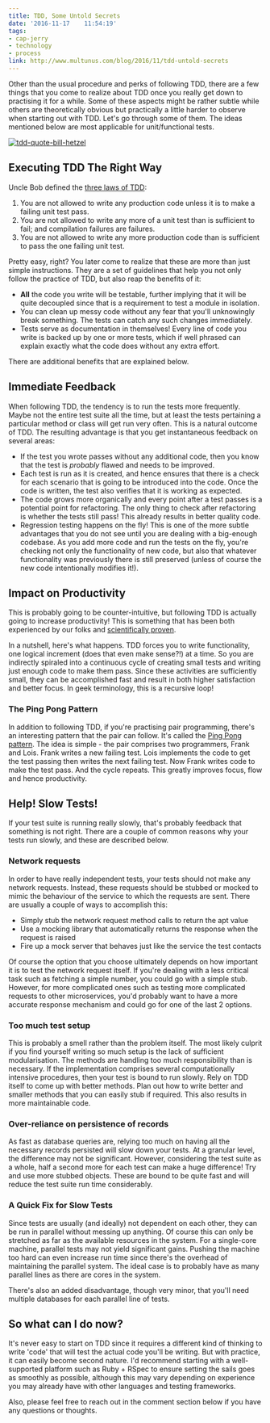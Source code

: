 ```yaml
---
title: TDD, Some Untold Secrets
date: '2016-11-17	 11:54:19'
tags:
- cap-jerry
- technology
- process
link: http://www.multunus.com/blog/2016/11/tdd-untold-secrets
---
```

Other than the usual procedure and perks of following TDD, there are a few things that you come to realize about TDD once you really get down to practising it for a while. Some of these aspects might be rather subtle while others are theoretically obvious but practically a little harder to observe when starting out with TDD. Let's go through some of them. The ideas mentioned below are most applicable for unit/functional tests.

[![tdd-quote-bill-hetzel](https://s3.amazonaws.com/multunus-website/uploads/2016/11/tdd-quote-bill-hetzel.png)](https://s3.amazonaws.com/multunus-website/uploads/2016/11/tdd-quote-bill-hetzel.png)

Executing TDD The Right Way
---------------------------

Uncle Bob defined the [three laws of TDD](http://butunclebob.com/ArticleS.UncleBob.TheThreeRulesOfTdd):

1.  You are not allowed to write any production code unless it is to make a failing unit test pass.
2.  You are not allowed to write any more of a unit test than is sufficient to fail; and compilation failures are failures.
3.  You are not allowed to write any more production code than is sufficient to pass the one failing unit test.

Pretty easy, right? You later come to realize that these are more than just simple instructions. They are a set of guidelines that help you not only follow the practice of TDD, but also reap the benefits of it:

-   **All** the code you write will be testable, further implying that it will be quite decoupled since that is a requirement to test a module in isolation.
-   You can clean up messy code without any fear that you'll unknowingly break something. The tests can catch any such changes immediately.
-   Tests serve as documentation in themselves! Every line of code you write is backed up by one or more tests, which if well phrased can explain exactly what the code does without any extra effort.

There are additional benefits that are explained below.

Immediate Feedback
------------------

When following TDD, the tendency is to run the tests more frequently. Maybe not the entire test suite all the time, but at least the tests pertaining a particular method or class will get run very often. This is a natural outcome of TDD. The resulting advantage is that you get instantaneous feedback on several areas:

-   If the test you wrote passes without any additional code, then you know that the test is *probably* flawed and needs to be improved.
-   Each test is run as it is created, and hence ensures that there is a check for each scenario that is going to be introduced into the code. Once the code is written, the test also verifies that it is working as expected.
-   The code grows more organically and every point after a test passes is a potential point for refactoring. The only thing to check after refactoring is whether the tests still pass! This already results in better quality code.
-   Regression testing happens on the fly! This is one of the more subtle advantages that you do not see until you are dealing with a big-enough codebase. As you add more code and run the tests on the fly, you're checking not only the functionality of new code, but also that whatever functionality was previously there is still preserved (unless of course the new code intentionally modifies it!).

Impact on Productivity
----------------------

This is probably going to be counter-intuitive, but following TDD is actually going to increase productivity! This is something that has been both experienced by our folks and [scientifically proven](http://nparc.cisti-icist.nrc-cnrc.gc.ca/eng/view/accepted/?id=0420df64-f474-4072-8df6-c7b87c0de643).

In a nutshell, here's what happens. TDD forces you to write functionality, one logical increment (does that even make sense?!) at a time. So you are indirectly spiraled into a continuous cycle of creating small tests and writing just enough code to make them pass. Since these activities are sufficiently small, they can be accomplished fast and result in both higher satisfaction and better focus. In geek terminology, this is a recursive loop!

### The Ping Pong Pattern

In addition to following TDD, if you're practising pair programming, there's an interesting pattern that the pair can follow. It's called the [Ping Pong pattern](http://c2.com/cgi/wiki?PairProgrammingPingPongPattern). The idea is simple - the pair comprises two programmers, Frank and Lois. Frank writes a new failing test. Lois implements the code to get the test passing then writes the next failing test. Now Frank writes code to make the test pass. And the cycle repeats. This greatly improves focus, flow and hence productivity.

Help! Slow Tests!
-----------------

If your test suite is running really slowly, that's probably feedback that something is not right. There are a couple of common reasons why your tests run slowly, and these are described below.

### Network requests

In order to have really independent tests, your tests should not make any network requests. Instead, these requests should be stubbed or mocked to mimic the behaviour of the service to which the requests are sent. There are usually a couple of ways to accomplish this:

-   Simply stub the network request method calls to return the apt value
-   Use a mocking library that automatically returns the response when the request is raised
-   Fire up a mock server that behaves just like the service the test contacts

Of course the option that you choose ultimately depends on how important it is to test the network request itself. If you're dealing with a less critical task such as fetching a simple number, you could go with a simple stub. However, for more complicated ones such as testing more complicated requests to other microservices, you'd probably want to have a more accurate response mechanism and could go for one of the last 2 options.

### Too much test setup

This is probably a smell rather than the problem itself. The most likely culprit if you find yourself writing so much setup is the lack of sufficient modularisation. The methods are handling too much responsibility than is necessary. If the implementation comprises several computationally intensive procedures, then your test is bound to run slowly. Rely on TDD itself to come up with better methods. Plan out how to write better and smaller methods that you can easily stub if required. This also results in more maintainable code.

### Over-reliance on persistence of records

As fast as database queries are, relying too much on having all the necessary records persisted will slow down your tests. At a granular level, the difference may not be significant. However, considering the test suite as a whole, half a second more for each test can make a huge difference! Try and use more stubbed objects. These are bound to be quite fast and will reduce the test suite run time considerably.

### A Quick Fix for Slow Tests

Since tests are usually (and ideally) not dependent on each other, they can be run in parallel without messing up anything. Of course this can only be stretched as far as the available resources in the system. For a single-core machine, parallel tests may not yield significant gains. Pushing the machine too hard can even increase run time since there's the overhead of maintaining the parallel system. The ideal case is to probably have as many parallel lines as there are cores in the system.

There's also an added disadvantage, though very minor, that you'll need multiple databases for each parallel line of tests.

So what can I do now?
---------------------

It's never easy to start on TDD since it requires a different kind of thinking to write 'code' that will test the actual code you'll be writing. But with practice, it can easily become second nature. I'd recommend starting with a well-supported platform such as Ruby + RSpec to ensure setting the sails goes as smoothly as possible, although this may vary depending on experience you may already have with other languages and testing frameworks.

Also, please feel free to reach out in the comment section below if you have any questions or thoughts.
